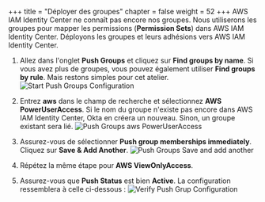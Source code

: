 +++
title = "Déployer des groupes"
chapter = false
weight = 52
+++
AWS IAM Identity Center ne connaît pas encore nos groupes. Nous utiliserons les groupes pour mapper les permissions (**Permission Sets**) dans AWS IAM Identity Center. Déployons les groupes et leurs adhésions vers AWS IAM Identity Center.

1. Allez dans l'onglet **Push Groups** et cliquez sur **Find groups by name**. Si vous avez plus de groupes, vous pouvez également utiliser **Find groups by rule**. Mais restons simples pour cet atelier.
![Start Push Groups Configuration](/images/240_start_push_groups_configuration.jpg)

2. Entrez **aws** dans le champ de recherche et sélectionnez **AWS PowerUserAccess**. Si le nom du groupe n'existe pas encore dans AWS IAM Identity Center, Okta en créera un nouveau. Sinon, un groupe existant sera lié.
![Push Groups aws PowerUserAccess](/images/250_push_group_aws_powerUserAccess.png)

3. Assurez-vous de sélectionner **Push group memberships immediately**. Cliquez sur **Save & Add Another**. 
![Push Groups Save and add another](/images/260_push_groups_save_and_add_another.png)

4. Répétez la même étape pour **AWS ViewOnlyAccess**.

5. Assurez-vous que **Push Status** est bien **Active**. La configuration ressemblera à celle ci-dessous :
![Verify Push Grup Configuration](/images/270_verify_push_group_configuration.png)
